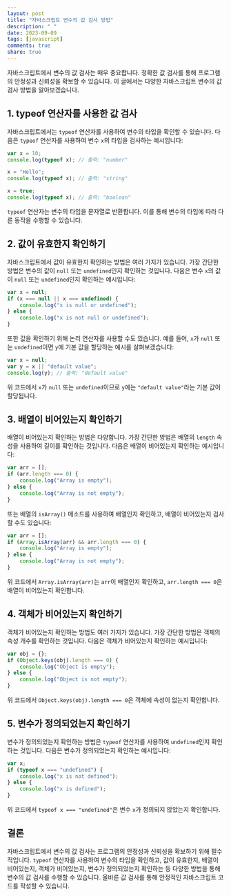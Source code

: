 ```yaml
---
layout: post
title: "자바스크립트 변수의 값 검사 방법"
description: " "
date: 2023-09-09
tags: [javascript]
comments: true
share: true
---
```


자바스크립트에서 변수의 값 검사는 매우 중요합니다. 정확한 값 검사를 통해 프로그램의 안정성과 신뢰성을 확보할 수 있습니다. 이 글에서는 다양한 자바스크립트 변수의 값 검사 방법을 알아보겠습니다.

## 1. typeof 연산자를 사용한 값 검사

자바스크립트에서는 `typeof` 연산자를 사용하여 변수의 타입을 확인할 수 있습니다. 다음은 `typeof` 연산자를 사용하여 변수 `x`의 타입을 검사하는 예시입니다:

```javascript
var x = 10;
console.log(typeof x); // 출력: "number"

x = "Hello";
console.log(typeof x); // 출력: "string"

x = true;
console.log(typeof x); // 출력: "boolean"
```

`typeof` 연산자는 변수의 타입을 문자열로 반환합니다. 이를 통해 변수의 타입에 따라 다른 동작을 수행할 수 있습니다.

## 2. 값이 유효한지 확인하기

자바스크립트에서 값이 유효한지 확인하는 방법은 여러 가지가 있습니다. 가장 간단한 방법은 변수의 값이 `null` 또는 `undefined`인지 확인하는 것입니다. 다음은 변수 `x`의 값이 `null` 또는 `undefined`인지 확인하는 예시입니다:

```javascript
var x = null;
if (x === null || x === undefined) {
    console.log("x is null or undefined");
} else {
    console.log("x is not null or undefined");
}
```

또한 값을 확인하기 위해 논리 연산자를 사용할 수도 있습니다. 예를 들어, `x`가 `null` 또는 `undefined`이면 `y`에 기본 값을 할당하는 예시를 살펴보겠습니다:

```javascript
var x = null;
var y = x || "default value";
console.log(y); // 출력: "default value"
```

위 코드에서 `x`가 `null` 또는 `undefined`이므로 `y`에는 `"default value"`라는 기본 값이 할당됩니다.

## 3. 배열이 비어있는지 확인하기

배열이 비어있는지 확인하는 방법은 다양합니다. 가장 간단한 방법은 배열의 `length` 속성을 사용하여 길이를 확인하는 것입니다. 다음은 배열이 비어있는지 확인하는 예시입니다:

```javascript
var arr = [];
if (arr.length === 0) {
    console.log("Array is empty");
} else {
    console.log("Array is not empty");
}
```

또는 배열의 `isArray()` 메소드를 사용하여 배열인지 확인하고, 배열이 비어있는지 검사할 수도 있습니다:

```javascript
var arr = [];
if (Array.isArray(arr) && arr.length === 0) {
    console.log("Array is empty");
} else {
    console.log("Array is not empty");
}
```

위 코드에서 `Array.isArray(arr)`는 `arr`이 배열인지 확인하고, `arr.length === 0`은 배열이 비어있는지 확인합니다.

## 4. 객체가 비어있는지 확인하기

객체가 비어있는지 확인하는 방법도 여러 가지가 있습니다. 가장 간단한 방법은 객체의 속성 개수를 확인하는 것입니다. 다음은 객체가 비어있는지 확인하는 예시입니다:

```javascript
var obj = {};
if (Object.keys(obj).length === 0) {
    console.log("Object is empty");
} else {
    console.log("Object is not empty");
}
```

위 코드에서 `Object.keys(obj).length === 0`은 객체에 속성이 없는지 확인합니다.

## 5. 변수가 정의되었는지 확인하기

변수가 정의되었는지 확인하는 방법은 `typeof` 연산자를 사용하여 `undefined`인지 확인하는 것입니다. 다음은 변수가 정의되었는지 확인하는 예시입니다:

```javascript
var x;
if (typeof x === "undefined") {
    console.log("x is not defined");
} else {
    console.log("x is defined");
}
```

위 코드에서 `typeof x === "undefined"`은 변수 `x`가 정의되지 않았는지 확인합니다.

## 결론

자바스크립트에서 변수의 값 검사는 프로그램의 안정성과 신뢰성을 확보하기 위해 필수적입니다. `typeof` 연산자를 사용하여 변수의 타입을 확인하고, 값이 유효한지, 배열이 비어있는지, 객체가 비어있는지, 변수가 정의되었는지 확인하는 등 다양한 방법을 통해 변수의 값 검사를 수행할 수 있습니다. 올바른 값 검사를 통해 안정적인 자바스크립트 코드를 작성할 수 있습니다.